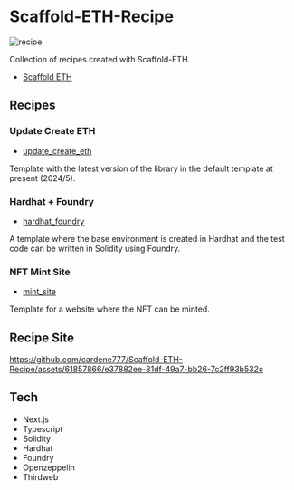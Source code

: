 # Scaffold-ETH-Recipe

![recipe](https://github.com/cardene777/Scaffold-ETH-Recipe/assets/61857866/8e3ba61c-0f5c-421a-af1a-ed35b4695901)

Collection of recipes created with Scaffold-ETH.

- [Scaffold ETH](https://docs.scaffoldeth.io/)

## Recipes

### Update Create ETH

- [update_create_eth](https://github.com/cardene777/Scaffold-ETH-Recipe/tree/develop/packages/update_create_eth)

Template with the latest version of the library in the default template at present (2024/5).

### Hardhat + Foundry

- [hardhat_foundry](./packages/base/docs/hardhat_foundry.md)

A template where the base environment is created in Hardhat and the test code can be written in Solidity using Foundry.

### NFT Mint Site

- [mint_site](./packages/base/docs/mint.md)

Template for a website where the NFT can be minted.

## Recipe Site

https://github.com/cardene777/Scaffold-ETH-Recipe/assets/61857866/e37882ee-81df-49a7-bb26-7c2ff93b532c

## Tech

- Next.js
- Typescript
- Solidity
- Hardhat
- Foundry
- Openzeppelin
- Thirdweb
